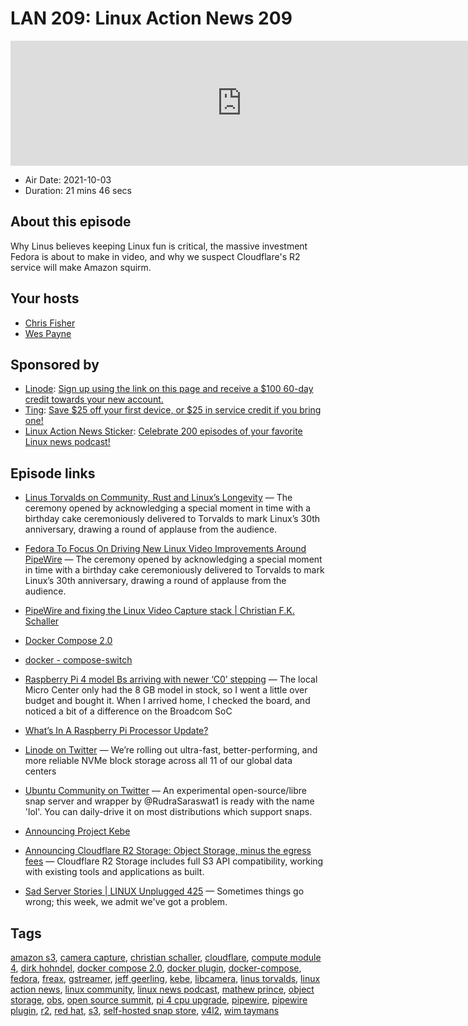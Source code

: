 # LAN 209: Linux Action News 209

<iframe src="https://player.fireside.fm/v2/DAcK9LdX+mbAI2dKj?theme=dark" width="740" height="200" frameborder="0" scrolling="no"></iframe>

* Air Date: 2021-10-03
* Duration: 21 mins 46 secs

## About this episode

Why Linus believes keeping Linux fun is critical, the massive investment Fedora is about to make in video, and why we suspect Cloudflare's R2 service will make Amazon squirm.

## Your hosts
* [Chris Fisher](https://linuxactionnews.com/hosts/chris)
* [Wes Payne](https://linuxactionnews.com/hosts/wes)

## Sponsored by

  * [Linode](http://linode.com/lan): [Sign up using the link on this page and receive a $100 60-day credit towards your new account. ](http://linode.com/lan)
  * [Ting](https://linux.ting.com): [Save $25 off your first device, or $25 in service credit if you bring one!](https://linux.ting.com)
  * [Linux Action News Sticker](https://www.jupitergarage.com/product/lansticker): [Celebrate 200 episodes of your favorite Linux news podcast!](https://www.jupitergarage.com/product/lansticker)



## Episode links

  * [Linus Torvalds on Community, Rust and Linux’s Longevity](https://thenewstack.io/linus-torvalds-on-community-rust-and-linuxs-longevity/ "Linus Torvalds on Community, Rust and Linux’s Longevity") — The ceremony opened by acknowledging a special moment in time with a birthday cake ceremoniously delivered to Torvalds to mark Linux’s 30th anniversary, drawing a round of applause from the audience. 
  * [Fedora To Focus On Driving New Linux Video Improvements Around PipeWire](https://www.phoronix.com/scan.php?page=news_item&px=PipeWire-Better-Video-2021 "Fedora To Focus On Driving New Linux Video Improvements Around PipeWire") — The ceremony opened by acknowledging a special moment in time with a birthday cake ceremoniously delivered to Torvalds to mark Linux’s 30th anniversary, drawing a round of applause from the audience. 
  * [PipeWire and fixing the Linux Video Capture stack | Christian F.K. Schaller ](https://blogs.gnome.org/uraeus/2021/10/01/pipewire-and-fixing-the-linux-video-capture-stack/ "PipeWire and fixing the Linux Video Capture stack | Christian F.K. Schaller
")

  * [Docker Compose 2.0](https://github.com/docker/compose "Docker Compose 2.0")
  * [docker - compose-switch](https://github.com/docker/compose-switch "docker - compose-switch")
  * [Raspberry Pi 4 model Bs arriving with newer ‘C0’ stepping](https://www.jeffgeerling.com/blog/2021/raspberry-pi-4-model-bs-arriving-newer-c0-stepping "Raspberry Pi 4 model Bs arriving with newer ‘C0’ stepping") — The local Micro Center only had the 8 GB model in stock, so I went a little over budget and bought it. When I arrived home, I checked the board, and noticed a bit of a difference on the Broadcom SoC
  * [What’s In A Raspberry Pi Processor Update?](https://hackaday.com/2021/09/30/whats-in-a-raspberry-pi-processor-update/ "What’s In A Raspberry Pi Processor Update?")
  * [Linode on Twitter](https://twitter.com/linode/status/1440681048820514827 "Linode on Twitter") — We’re rolling out ultra-fast, better-performing, and more reliable NVMe block storage across all 11 of our global data centers 
  * [Ubuntu Community on Twitter](https://twitter.com/UbuntuDesktop/status/1444373105195896838 "Ubuntu Community on Twitter") — An experimental open-source/libre snap server and wrapper by @RudraSaraswat1 is ready with the name 'lol'. You can daily-drive it on most distributions which support snaps. 
  * [Announcing Project Kebe](https://forum.snapcraft.io/t/announcing-project-kebe-open-source-snap-store-start/25088 "Announcing Project Kebe")
  * [Announcing Cloudflare R2 Storage: Object Storage, minus the egress fees](https://blog.cloudflare.com/introducing-r2-object-storage/ "Announcing Cloudflare R2 Storage: Object Storage, minus the egress fees") — Cloudflare R2 Storage includes full S3 API compatibility, working with existing tools and applications as built.
  * [Sad Server Stories | LINUX Unplugged 425](https://linuxunplugged.com/425 "Sad Server Stories | LINUX Unplugged 425") — Sometimes things go wrong; this week, we admit we've got a problem.



## Tags

[amazon s3](https://linuxactionnews.com/tags/amazon%20s3), [camera capture](https://linuxactionnews.com/tags/camera%20capture), [christian schaller](https://linuxactionnews.com/tags/christian%20schaller), [cloudflare](https://linuxactionnews.com/tags/cloudflare), [compute module 4](https://linuxactionnews.com/tags/compute%20module%204), [dirk hohndel](https://linuxactionnews.com/tags/dirk%20hohndel), [docker compose 2.0](https://linuxactionnews.com/tags/docker%20compose%202.0), [docker plugin](https://linuxactionnews.com/tags/docker%20plugin), [docker-compose](https://linuxactionnews.com/tags/docker-compose), [fedora](https://linuxactionnews.com/tags/fedora), [freax](https://linuxactionnews.com/tags/freax), [gstreamer](https://linuxactionnews.com/tags/gstreamer), [jeff geerling](https://linuxactionnews.com/tags/jeff%20geerling), [kebe](https://linuxactionnews.com/tags/kebe), [libcamera](https://linuxactionnews.com/tags/libcamera), [linus torvalds](https://linuxactionnews.com/tags/linus%20torvalds), [linux action news](https://linuxactionnews.com/tags/linux%20action%20news), [linux community](https://linuxactionnews.com/tags/linux%20community), [linux news podcast](https://linuxactionnews.com/tags/linux%20news%20podcast), [mathew prince](https://linuxactionnews.com/tags/mathew%20prince), [object storage](https://linuxactionnews.com/tags/object%20storage), [obs](https://linuxactionnews.com/tags/obs), [open source summit](https://linuxactionnews.com/tags/open%20source%20summit), [pi 4 cpu upgrade](https://linuxactionnews.com/tags/pi%204%20cpu%20upgrade), [pipewire](https://linuxactionnews.com/tags/pipewire), [pipewire plugin](https://linuxactionnews.com/tags/pipewire%20plugin), [r2](https://linuxactionnews.com/tags/r2), [red hat](https://linuxactionnews.com/tags/red%20hat), [s3](https://linuxactionnews.com/tags/s3), [self-hosted snap store](https://linuxactionnews.com/tags/self-hosted%20snap%20store), [v4l2](https://linuxactionnews.com/tags/v4l2), [wim taymans](https://linuxactionnews.com/tags/wim%20taymans)